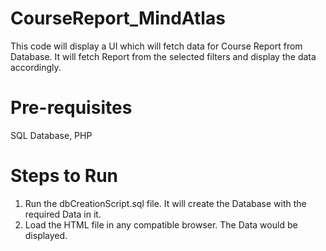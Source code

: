 # CourseReport_MindAtlas

This code will display a UI which will fetch data for Course Report from Database.
It will fetch Report from the selected filters and display the data accordingly.

# Pre-requisites

SQL Database,
PHP

# Steps to Run

1. Run the dbCreationScript.sql file. It will create the Database with the required Data in it.
2. Load the HTML file in any compatible browser. The Data would be displayed.
